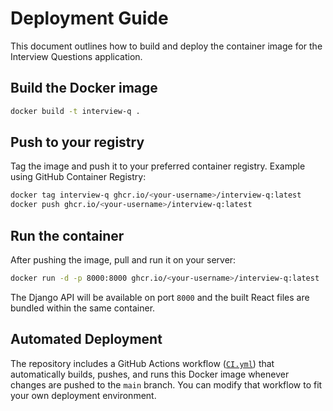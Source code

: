 # Deployment Guide

This document outlines how to build and deploy the container image for the Interview Questions application.

## Build the Docker image

```bash
docker build -t interview-q .
```

## Push to your registry

Tag the image and push it to your preferred container registry. Example using GitHub Container Registry:

```bash
docker tag interview-q ghcr.io/<your-username>/interview-q:latest
docker push ghcr.io/<your-username>/interview-q:latest
```

## Run the container

After pushing the image, pull and run it on your server:

```bash
docker run -d -p 8000:8000 ghcr.io/<your-username>/interview-q:latest
```

The Django API will be available on port `8000` and the built React files are bundled within the same container.

## Automated Deployment

The repository includes a GitHub Actions workflow ([`CI.yml`](../.github/workflows/CI.yml))
that automatically builds, pushes, and runs this Docker image whenever changes
are pushed to the `main` branch. You can modify that workflow to fit your own
deployment environment.

